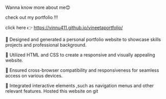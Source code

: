 Wanna know more about me😊

check out my portfolio !!!

click here  👉 https://vinnu411.github.io/vineetaportfolio/

 Designed and generated a personal portfolio website to showcase skills projects and professional
background. 

 Utilized HTML and CSS to create a responsive and visually appealing website.

 Ensured cross-browser compatibility and responsiveness for seamless access on various devices.

 Integrated interactive elements ,such as navigation menus and other relevant features.
Hosted this website on git
